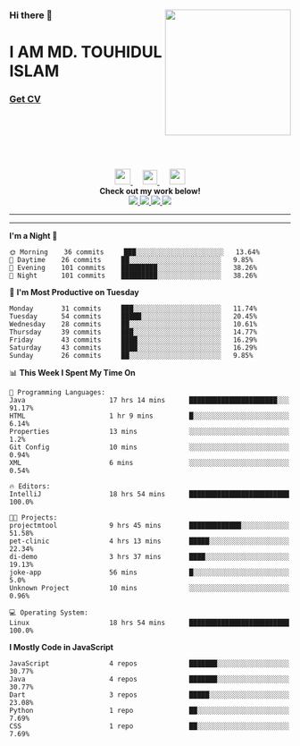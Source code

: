 <div>
<img align="right" width="225" height="225" src="https://touhid-jisan.github.io/img/about-us.png">
<div>
  <h3> </h3>
  <h3> </h3>
  <h3>Hi there 👋</h3>
  <h1>I AM MD. TOUHIDUL ISLAM</h1>
 <!-- <h3>Software Engineer</h3> -->
  <h3> <a href="https://touhid-jisan.github.io/pdf/Touhidul_Islam.pdf"><span>Get CV</span></a></h3>
</div>
</div>
<br/><br/><br/><br/><br/>

<p align="center">
  <a href= "https://www.instagram.com/touhid_jisan/">
    <img src="https://img.icons8.com/ios-glyphs/256/000000/instagram-new.svg" width="28px"/>
  </a>
  &emsp;
  <a href="https://www.linkedin.com/in/touhid-jisan/">
    <img src="https://img.icons8.com/ios-filled/256/000000/linkedin.svg" width="26px"/>
  </a>
  &emsp;
  <a href="http://touhid-jisan.github.io/">
    <img src="https://img.icons8.com/material/256/000000/globe--v1.png" width="28px"/>
  </a>
  <br> 
  <strong>Check out my work below!</strong><br>
  
  <a href="https://badges.pufler.dev/years/touhid-jisan?style=flat-square&color=black&logo=github">
    <img src="https://badges.pufler.dev/years/touhid-jisan?style=flat-square&color=black&logo=github">
  </a>
  <a href="https://github.com/touhid-jisan?tab=repositories">
    <img src="https://badges.pufler.dev/repos/touhid-jisan?style=flat-square&color=black&logo=github">
  </a>
  <a href="https://gist.github.com/touhid-jisan">
    <img src="https://badges.pufler.dev/gists/touhid-jisan?style=flat-square&color=black&logo=github">
  </a>
  <a href="https://github.com/touhid-jisan">
    <img src="https://badges.pufler.dev/commits/monthly/touhid-jisan?style=flat-square&color=black&logo=github">
  </a>
</p>
<hr><hr>
<!--
**touhid-jisan/touhid-jisan** is a ✨ _special_ ✨ repository because its `README.md` (this file) appears on your GitHub profile.

Here are some ideas to get you started:

- 🔭 I’m currently working on ...
- 🌱 I’m currently learning ...
- 👯 I’m looking to collaborate on ...
- 🤔 I’m looking for help with ...
- 💬 Ask me about ...
- 📫 How to reach me: ...
- 😄 Pronouns: ...
- ⚡ Fun fact: ...
-->

<!--START_SECTION:waka-->
**I'm a Night 🦉** 

```text
🌞 Morning    36 commits     ███░░░░░░░░░░░░░░░░░░░░░░   13.64% 
🌆 Daytime    26 commits     ██░░░░░░░░░░░░░░░░░░░░░░░   9.85% 
🌃 Evening    101 commits    █████████░░░░░░░░░░░░░░░░   38.26% 
🌙 Night      101 commits    █████████░░░░░░░░░░░░░░░░   38.26%

```
📅 **I'm Most Productive on Tuesday** 

```text
Monday       31 commits     ███░░░░░░░░░░░░░░░░░░░░░░   11.74% 
Tuesday      54 commits     █████░░░░░░░░░░░░░░░░░░░░   20.45% 
Wednesday    28 commits     ██░░░░░░░░░░░░░░░░░░░░░░░   10.61% 
Thursday     39 commits     ███░░░░░░░░░░░░░░░░░░░░░░   14.77% 
Friday       43 commits     ████░░░░░░░░░░░░░░░░░░░░░   16.29% 
Saturday     43 commits     ████░░░░░░░░░░░░░░░░░░░░░   16.29% 
Sunday       26 commits     ██░░░░░░░░░░░░░░░░░░░░░░░   9.85%

```


📊 **This Week I Spent My Time On** 

```text
💬 Programming Languages: 
Java                     17 hrs 14 mins      ██████████████████████░░░   91.17% 
HTML                     1 hr 9 mins         █░░░░░░░░░░░░░░░░░░░░░░░░   6.14% 
Properties               13 mins             ░░░░░░░░░░░░░░░░░░░░░░░░░   1.2% 
Git Config               10 mins             ░░░░░░░░░░░░░░░░░░░░░░░░░   0.94% 
XML                      6 mins              ░░░░░░░░░░░░░░░░░░░░░░░░░   0.54%

🔥 Editors: 
IntelliJ                 18 hrs 54 mins      █████████████████████████   100.0%

🐱‍💻 Projects: 
projectmtool             9 hrs 45 mins       █████████████░░░░░░░░░░░░   51.58% 
pet-clinic               4 hrs 13 mins       █████░░░░░░░░░░░░░░░░░░░░   22.34% 
di-demo                  3 hrs 37 mins       ████░░░░░░░░░░░░░░░░░░░░░   19.13% 
joke-app                 56 mins             █░░░░░░░░░░░░░░░░░░░░░░░░   5.0% 
Unknown Project          10 mins             ░░░░░░░░░░░░░░░░░░░░░░░░░   0.96%

💻 Operating System: 
Linux                    18 hrs 54 mins      █████████████████████████   100.0%

```

**I Mostly Code in JavaScript** 

```text
JavaScript               4 repos             ███████░░░░░░░░░░░░░░░░░░   30.77% 
Java                     4 repos             ███████░░░░░░░░░░░░░░░░░░   30.77% 
Dart                     3 repos             █████░░░░░░░░░░░░░░░░░░░░   23.08% 
Python                   1 repo              ██░░░░░░░░░░░░░░░░░░░░░░░   7.69% 
CSS                      1 repo              ██░░░░░░░░░░░░░░░░░░░░░░░   7.69%

```



<!--END_SECTION:waka-->
